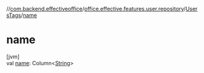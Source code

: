//[com.backend.effectiveoffice](../../../index.md)/[office.effective.features.user.repository](../index.md)/[UsersTags](index.md)/[name](name.md)

# name

[jvm]\
val [name](name.md): Column&lt;[String](https://kotlinlang.org/api/latest/jvm/stdlib/kotlin/-string/index.html)&gt;
